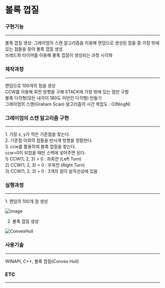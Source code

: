 # 볼록 껍질

<h3> 구현기능 </h3> <hr>
볼록 껍질 생성: 그레이엄의 스캔 알고리즘을 이용해 랜덤으로 생성된 점들 중 가장 밖에 있는 점들을 찾아 볼록 껍질 생성<br>
쓰레드와 타이머를 이용해 볼록 껍질이 생성되는 과정 시각화

<h3> 제작과정 </h3> <hr>
랜덤으로 100개의 점을 생성<br>
CCW를 이용해 회전 방향을 구해 STACK에 가장 밖에 있는 점만 구함<br>
볼록 다각형(모든 내각이 180도 미만인 다각형) 만들기<br>
그레이엄의 스캔(Graham Scan) 알고리즘의 시간 복잡도 : O(NlogN)<br>

<h3>그레이엄의 스캔 알고리즘 구현</h3><hr>
1. 가장 x, y가 작은 기준점을 찾는다.<br>
2. 기준점 이외의 점들을 반시계 방향을 정렬한다.<br>
3. ccw를 활용하여 블록 껍질을 찾는다.<br>
ccw>0이 되었을 때만 스택에 넣어주면 된다.<br>
1) CCW(1, 2, 3) > 0 : 좌회전 (Left Turn)<br>
2) CCW(1, 2, 3) < 0 : 우회전 (Right Turn)<br>
3) CCW(1, 2, 3) = 0 : 3개의 점이 일직선상에 있음<br>

<h3> 실행과정 </h3><hr>
1. 랜덤의 100개 점 생성<br>

![image](https://user-images.githubusercontent.com/69779719/187388723-37ed5eca-3590-4636-991a-42acf16b5ef4.png)

2. 볼록 껍질 생성<br>

![ConvexHull](https://user-images.githubusercontent.com/69779719/144611860-b4920428-c990-42ad-80be-a6613df05592.png)

<h3> 사용기술 </h3> <hr>
WINAPI, C++, 볼록 껍질(Convex Hull)

<h3> ETC </h3> <hr>



